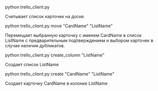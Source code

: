 python trello_client.py

Считывает список карточек на доске.

python trello_client.py move "CardName" "ListName"

Перемещает выбранную карточку с именем CardName в список ListName с предварительным подтверждением и выбором карточек в случае наличия дубликатов.

python trello_client.py create_column "ListName"

Создает список ListName

python trello_client.py create "CardName" "ListName"

Создает карточку CardName в колонке ListName